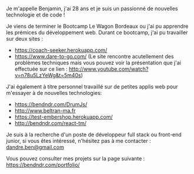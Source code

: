 Je m'appelle Benjamin, j'ai 28 ans et je suis un passionné de nouvelles technologie et de code !

Je viens de terminer le Bootcamp Le Wagon Bordeaux ou j'ai pu apprendre les prémices du développement web.
Durant ce bootcamp, j'ai pu travailler sur deux sites :
- https://coach-seeker.herokuapp.com/
- https://www.dare-to-go.com/ (Le site rencontre acutellement des problèmes techniques mais vous pouvez voir la présentation que j'ai effectuée sur ce lien : http://www.youtube.com/watch?v=n78u5LzYeWg&t=5m40s)

J'ai également à titre personnel travaillé sur de petites applis web pour m'essayer à de nouvelles technologies:
- https://bendndr.com/DrumJs/
- http://www.beltran-ma.fr
- https://test-embershop.herokuapp.com/
- http://bendndr.com/react-tm/

Je suis à la recherche d'un poste de développeur full stack ou front-end junior, si vous êtes intéressé, n'hésitez pas à me contacter :
dandre.ben@gmail.com

Vous pouvez consulter mes projets sur la page suivante : https://bendndr.com/portfolio/

<!--
**BenDndr/BenDndr** is a ✨ _special_ ✨ repository because its `README.md` (this file) appears on your GitHub profile.

Here are some ideas to get you started:

- 🔭 I’m currently working on ...
- 🌱 I’m currently learning ...
- 👯 I’m looking to collaborate on ...
- 🤔 I’m looking for help with ...
- 💬 Ask me about ...
- 📫 How to reach me: ...
- 😄 Pronouns: ...
- ⚡ Fun fact: ...
-->
